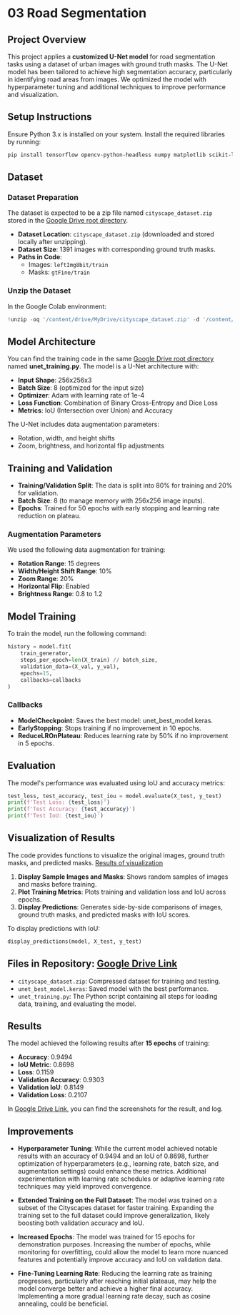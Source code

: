 # 03 Road Segmentation

## Project Overview

This project applies a **customized U-Net model** for road segmentation tasks using a dataset of urban images with ground truth masks. The U-Net model has been tailored to achieve high segmentation accuracy, particularly in identifying road areas from images. We optimized the model with hyperparameter tuning and additional techniques to improve performance and visualization.

## Setup Instructions

Ensure Python 3.x is installed on your system. Install the required libraries by running:

```bash
pip install tensorflow opencv-python-headless numpy matplotlib scikit-learn
```

## Dataset

### Dataset Preparation

The dataset is expected to be a zip file named `cityscape_dataset.zip` stored in the [Google Drive root directory](https://drive.google.com/drive/folders/1qRVz70ixvsj76Pp2Gwv982A6ZFzYPG-o).

- **Dataset Location**: `cityscape_dataset.zip` (downloaded and stored locally after unzipping).
- **Dataset Size**: 1391 images with corresponding ground truth masks.
- **Paths in Code**:
  - Images: `leftImg8bit/train`
  - Masks: `gtFine/train`

### Unzip the Dataset

In the Google Colab environment:

```python
!unzip -oq '/content/drive/MyDrive/cityscape_dataset.zip' -d '/content/'
```

## Model Architecture

You can find the training code in the same [Google Drive root directory](https://drive.google.com/drive/folders/1qRVz70ixvsj76Pp2Gwv982A6ZFzYPG-o) named **unet_training.py**.
The model is a U-Net architecture with:

- **Input Shape**: 256x256x3
- **Batch Size**: 8 (optimized for the input size)
- **Optimizer**: Adam with learning rate of 1e-4
- **Loss Function**: Combination of Binary Cross-Entropy and Dice Loss
- **Metrics**: IoU (Intersection over Union) and Accuracy

The U-Net includes data augmentation parameters:

- Rotation, width, and height shifts
- Zoom, brightness, and horizontal flip adjustments

## Training and Validation

- **Training/Validation Split**: The data is split into 80% for training and 20% for validation.
- **Batch Size**: 8 (to manage memory with 256x256 image inputs).
- **Epochs**: Trained for 50 epochs with early stopping and learning rate reduction on plateau.

### Augmentation Parameters

We used the following data augmentation for training:

- **Rotation Range**: 15 degrees
- **Width/Height Shift Range**: 10%
- **Zoom Range**: 20%
- **Horizontal Flip**: Enabled
- **Brightness Range**: 0.8 to 1.2

## Model Training

To train the model, run the following command:

```python
history = model.fit(
    train_generator,
    steps_per_epoch=len(X_train) // batch_size,
    validation_data=(X_val, y_val),
    epochs=15,
    callbacks=callbacks
)
```

### Callbacks

- **ModelCheckpoint**: Saves the best model: unet_best_model.keras.
- **EarlyStopping**: Stops training if no improvement in 10 epochs.
- **ReduceLROnPlateau**: Reduces learning rate by 50% if no improvement in 5 epochs.

## Evaluation

The model's performance was evaluated using IoU and accuracy metrics:

```python
test_loss, test_accuracy, test_iou = model.evaluate(X_test, y_test)
print(f'Test Loss: {test_loss}')
print(f'Test Accuracy: {test_accuracy}')
print(f'Test IoU: {test_iou}')
```

## Visualization of Results

The code provides functions to visualize the original images, ground truth masks, and predicted masks.
[Results of visualization](https://drive.google.com/drive/folders/1qRVz70ixvsj76Pp2Gwv982A6ZFzYPG-o)

1. **Display Sample Images and Masks**: Shows random samples of images and masks before training.
2. **Plot Training Metrics**: Plots training and validation loss and IoU across epochs.
3. **Display Predictions**: Generates side-by-side comparisons of images, ground truth masks, and predicted masks with IoU scores.

To display predictions with IoU:

```python
display_predictions(model, X_test, y_test)
```

## Files in Repository: [Google Drive Link](https://drive.google.com/drive/folders/1qRVz70ixvsj76Pp2Gwv982A6ZFzYPG-o)

- `cityscape_dataset.zip`: Compressed dataset for training and testing.
- `unet_best_model.keras`: Saved model with the best performance.
- `unet_training.py`: The Python script containing all steps for loading data, training, and evaluating the model.

## Results 

The model achieved the following results after **15 epochs** of training:
- **Accuracy**: 0.9494
- **IoU Metric**: 0.8698
- **Loss**: 0.1159
- **Validation Accuracy**: 0.9303
- **Validation IoU**: 0.8149
- **Validation Loss**: 0.2107

In [Google Drive Link](https://drive.google.com/drive/folders/1qRVz70ixvsj76Pp2Gwv982A6ZFzYPG-o), you can find the screenshots for the result, and log.

## Improvements

- **Hyperparameter Tuning**: While the current model achieved notable results with an accuracy of 0.9494 and an IoU of 0.8698, further optimization of hyperparameters (e.g., learning rate, batch size, and augmentation settings) could enhance these metrics. Additional experimentation with learning rate schedules or adaptive learning rate techniques may yield improved convergence.
  
- **Extended Training on the Full Dataset**: The model was trained on a subset of the Cityscapes dataset for faster training. Expanding the training set to the full dataset could improve generalization, likely boosting both validation accuracy and IoU.

- **Increased Epochs**: The model was trained for 15 epochs for demonstration purposes. Increasing the number of epochs, while monitoring for overfitting, could allow the model to learn more nuanced features and potentially improve accuracy and IoU on validation data.

- **Fine-Tuning Learning Rate**: Reducing the learning rate as training progresses, particularly after reaching initial plateaus, may help the model converge better and achieve a higher final accuracy. Implementing a more gradual learning rate decay, such as cosine annealing, could be beneficial.
